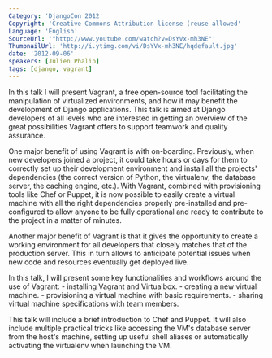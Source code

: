 ```yaml
---
Category: 'DjangoCon 2012'
Copyright: 'Creative Commons Attribution license (reuse allowed'
Language: 'English'
SourceUrl: '"http://www.youtube.com/watch?v=DsYVx-mh3NE"'
ThumbnailUrl: 'http://i.ytimg.com/vi/DsYVx-mh3NE/hqdefault.jpg'
date: '2012-09-06'
speakers: [Julien Phalip]
tags: [django, vagrant]
---
```

In this talk I will present Vagrant, a free open-source tool facilitating the
manipulation of virtualized environments, and how it may benefit the
development of Django applications. This talk is aimed at Django developers of
all levels who are interested in getting an overview of the great
possibilities Vagrant offers to support teamwork and quality assurance.

One major benefit of using Vagrant is with on-boarding. Previously, when new
developers joined a project, it could take hours or days for them to correctly
set up their development environment and install all the projects'
dependencies (the correct version of Python, the virtualenv, the database
server, the caching engine, etc.). With Vagrant, combined with provisioning
tools like Chef or Puppet, it is now possible to easily create a virtual
machine with all the right dependencies properly pre-installed and pre-
configured to allow anyone to be fully operational and ready to contribute to
the project in a matter of minutes.

Another major benefit of Vagrant is that it gives the opportunity to create a
working environment for all developers that closely matches that of the
production server. This in turn allows to anticipate potential issues when new
code and resources eventually get deployed live.

In this talk, I will present some key functionalities and workflows around the
use of Vagrant: - installing Vagrant and Virtualbox. - creating a new virtual
machine. - provisioning a virtual machine with basic requirements. - sharing
virtual machine specifications with team members.

This talk will include a brief introduction to Chef and Puppet. It will also
include multiple practical tricks like accessing the VM's database server from
the host's machine, setting up useful shell aliases or automatically
activating the virtualenv when launching the VM.

